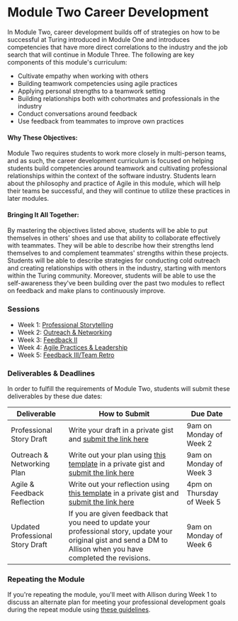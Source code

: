 # Module Two Career Development

In Module Two, career development builds off of strategies on how to be successful at Turing introduced in Module One and introduces competencies that have more direct correlations to the industry and the job search that will continue in Module Three. The following are key components of this module's curriculum:

* Cultivate empathy when working with others
* Building teamwork competencies using agile practices
* Applying personal strengths to a teamwork setting
* Building relationships both with cohortmates and professionals in the industry
* Conduct conversations around feedback
* Use feedback from teammates to improve own practices

#### Why These Objectives:
Module Two requires students to work more closely in multi-person teams, and as such, the career development curriculum is focused on helping students build competencies around teamwork and cultivating professional relationships within the context of the software industry. Students learn about the philosophy and practice of Agile in this module, which will help their teams be successful, and they will continue to utilize these practices in later modules. 

#### Bringing It All Together:
By mastering the objectives listed above, students will be able to put themselves in others' shoes and use that ability to collaborate effectively with teammates. They will be able to describe how their strengths lend themselves to and complement teammates' strengths within these projects. Students will be able to describe strategies for conducting cold outreach and creating relationships with others in the industry, starting with mentors within the Turing community. Moreover, students will be able to use the self-awareness they've been building over the past two modules to reflect on feedback and make plans to continuously improve. 

### Sessions

* Week 1: [Professional Storytelling](https://github.com/turingschool/career-development-curriculum/blob/master/module_two/professional_storytelling_ii.md)
* Week 2: [Outreach & Networking](https://github.com/turingschool/career-development-curriculum/blob/master/module_two/outreach_and_networking.md)
* Week 3: [Feedback II](https://github.com/turingschool/career-development-curriculum/blob/master/module_two/feedback_ii.md) 
* Week 4: [Agile Practices & Leadership](https://github.com/turingschool/career-development-curriculum/blob/master/module_two/agile_practices_and_leadership.md)
* Week 5: [Feedback III/Team Retro](https://github.com/turingschool/career-development-curriculum/blob/master/module_two/feedback_iii.md)

### Deliverables & Deadlines
In order to fulfill the requirements of Module Two, students will submit these deliverables by these due dates:


| Deliverable                      | How to Submit                                                                                                                                                                                                                                                      | Due Date                  |
|----------------------------------|--------------------------------------------------------------------------------------------------------------------------------------------------------------------------------------------------------------------------------------------------------------------|---------------------------|
| Professional Story Draft         | Write your draft in a private gist and [submit the link here](https://goo.gl/forms/nfu0g8MnoyKXjfnp1)                                                                                                                                                              | 9am on Monday of Week 2   |
| Outreach & Networking Plan       | Write out your plan using [this template](https://github.com/turingschool/career-development-curriculum/blob/master/module_two/outreach_networking_guidelines.md) in a private gist and [submit the link here](https://goo.gl/forms/U6q53OzhontO7Zjl1)             | 9am on Monday of Week 3   |
| Agile & Feedback Reflection      | Write out your reflection using [this template](https://github.com/turingschool/career-development-curriculum/blob/master/module_two/agile_feedback_reflection_guidelines.md) in a private gist and [submit the link here](https://goo.gl/forms/FhjLVrjMclbBYLAh1) | 4pm on Thursday of Week 5 |
| Updated Professional Story Draft | If you are given feedback that you need to update your professional story, update your original gist and send a DM to Allison when you have completed the revisions.                                                                                               | 9am on Monday of Week 6   |

### Repeating the Module
If you're repeating the module, you'll meet with Allison during Week 1 to discuss an alternate plan for meeting your professional development goals during the repeat module using [these guidelines](https://github.com/turingschool/career-development-curriculum/blob/master/module_two/m2_repeat_plan.md). 
